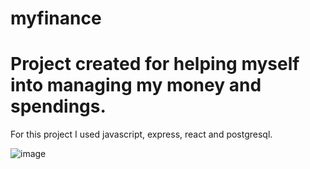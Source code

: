 # myfinance
# Project created for helping myself into managing my money and spendings.

For this project I used javascript, express, react and postgresql.

![image](https://user-images.githubusercontent.com/81439492/139706665-f310e52a-883b-4a46-956b-4df2c9a5448c.png)

